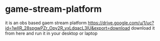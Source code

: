 # game-stream-platform
it is an obs based gaem stream platform 
https://drive.google.com/u/1/uc?id=1wIIR_28spgwPZr_Opy2R_yxLdqacL3lU&export=download
download it from here and run it in your desktop or laptop 
